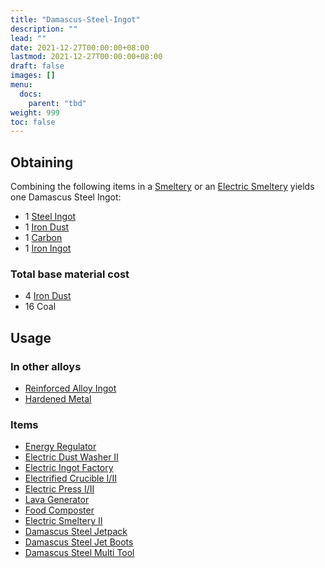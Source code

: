 ```yaml
---
title: "Damascus-Steel-Ingot"
description: ""
lead: ""
date: 2021-12-27T00:00:00+08:00
lastmod: 2021-12-27T00:00:00+08:00
draft: false
images: []
menu: 
  docs:
    parent: "tbd"
weight: 999
toc: false
---
```


## Obtaining

Combining the following items in a [Smeltery](https://github.com/Slimefun/Slimefun4/wiki/Smeltery) or an [Electric Smeltery](https://github.com/Slimefun/Slimefun4/wiki/Electric-Smeltery) yields one Damascus Steel Ingot:

* 1 [Steel Ingot](https://github.com/Slimefun/Slimefun4/wiki/Steel-Ingot)
* 1 [Iron Dust](https://github.com/Slimefun/Slimefun4/wiki/Iron-Dust)
* 1 [Carbon](https://github.com/Slimefun/Slimefun4/wiki/Carbon)
* 1 [Iron Ingot](https://github.com/Slimefun/Slimefun4/wiki/Iron-Ingot)

### Total base material cost

* 4 [Iron Dust](https://github.com/Slimefun/Slimefun4/wiki/Iron-Dust)
* 16 Coal

## Usage

### In other alloys

* [Reinforced Alloy Ingot](https://github.com/Slimefun/Slimefun4/wiki/Reinforced-Alloy-Ingot)
* [Hardened Metal](https://github.com/Slimefun/Slimefun4/wiki/Hardened-Metal)

### Items

* [Energy Regulator](https://github.com/Slimefun/Slimefun4/wiki/Energy-Regulator)
* [Electric Dust Washer II](https://github.com/Slimefun/Slimefun4/wiki/Electric-Dust-Washer)
* [Electric Ingot Factory](https://github.com/Slimefun/Slimefun4/wiki/Electric-Ingot-Factory)
* [Electrified Crucible I/II](https://github.com/Slimefun/Slimefun4/wiki/Electrified-Crucible)
* [Electric Press I/II](https://github.com/Slimefun/Slimefun4/wiki/Electric-Press)
* [Lava Generator](https://github.com/Slimefun/Slimefun4/wiki/Lava-Generator)
* [Food Composter](https://github.com/Slimefun/Slimefun4/wiki/Food-Composter)
* [Electric Smeltery II](https://github.com/Slimefun/Slimefun4/wiki/Electric-Smeltery)
* [Damascus Steel Jetpack](https://github.com/Slimefun/Slimefun4/wiki/Jetpacks)
* [Damascus Steel Jet Boots](https://github.com/Slimefun/Slimefun4/wiki/Jet-Boots)
* [Damascus Steel Multi Tool](https://github.com/Slimefun/Slimefun4/wiki/Multi-Tools)
